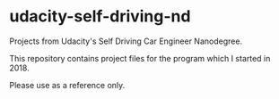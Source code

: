 # udacity-self-driving-nd

Projects from Udacity's Self Driving Car Engineer Nanodegree.

This repository contains project files for the program which I started in 2018.

Please use as a reference only.
